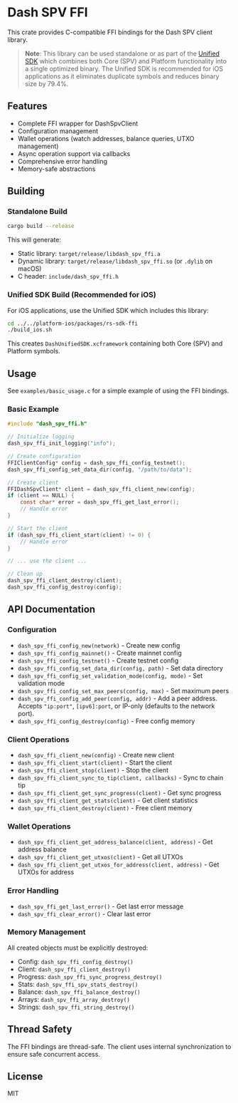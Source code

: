 # Dash SPV FFI

This crate provides C-compatible FFI bindings for the Dash SPV client library.

> **Note**: This library can be used standalone or as part of the [Unified SDK](../../platform-ios/packages/rs-sdk-ffi/UNIFIED_SDK_ARCHITECTURE.md) which combines both Core (SPV) and Platform functionality into a single optimized binary. The Unified SDK is recommended for iOS applications as it eliminates duplicate symbols and reduces binary size by 79.4%.

## Features

- Complete FFI wrapper for DashSpvClient
- Configuration management
- Wallet operations (watch addresses, balance queries, UTXO management)
- Async operation support via callbacks
- Comprehensive error handling
- Memory-safe abstractions

## Building

### Standalone Build

```bash
cargo build --release
```

This will generate:
- Static library: `target/release/libdash_spv_ffi.a`
- Dynamic library: `target/release/libdash_spv_ffi.so` (or `.dylib` on macOS)
- C header: `include/dash_spv_ffi.h`

### Unified SDK Build (Recommended for iOS)

For iOS applications, use the Unified SDK which includes this library:

```bash
cd ../../platform-ios/packages/rs-sdk-ffi
./build_ios.sh
```

This creates `DashUnifiedSDK.xcframework` containing both Core (SPV) and Platform symbols.

## Usage

See `examples/basic_usage.c` for a simple example of using the FFI bindings.

### Basic Example

```c
#include "dash_spv_ffi.h"

// Initialize logging
dash_spv_ffi_init_logging("info");

// Create configuration
FFIClientConfig* config = dash_spv_ffi_config_testnet();
dash_spv_ffi_config_set_data_dir(config, "/path/to/data");

// Create client
FFIDashSpvClient* client = dash_spv_ffi_client_new(config);
if (client == NULL) {
    const char* error = dash_spv_ffi_get_last_error();
    // Handle error
}

// Start the client
if (dash_spv_ffi_client_start(client) != 0) {
    // Handle error
}

// ... use the client ...

// Clean up
dash_spv_ffi_client_destroy(client);
dash_spv_ffi_config_destroy(config);
```

## API Documentation

### Configuration

- `dash_spv_ffi_config_new(network)` - Create new config
- `dash_spv_ffi_config_mainnet()` - Create mainnet config
- `dash_spv_ffi_config_testnet()` - Create testnet config
- `dash_spv_ffi_config_set_data_dir(config, path)` - Set data directory
- `dash_spv_ffi_config_set_validation_mode(config, mode)` - Set validation mode
- `dash_spv_ffi_config_set_max_peers(config, max)` - Set maximum peers
- `dash_spv_ffi_config_add_peer(config, addr)` - Add a peer address. Accepts `"ip:port"`, `[ipv6]:port`, or IP-only (defaults to the network port).
- `dash_spv_ffi_config_destroy(config)` - Free config memory

### Client Operations

- `dash_spv_ffi_client_new(config)` - Create new client
- `dash_spv_ffi_client_start(client)` - Start the client
- `dash_spv_ffi_client_stop(client)` - Stop the client
- `dash_spv_ffi_client_sync_to_tip(client, callbacks)` - Sync to chain tip
- `dash_spv_ffi_client_get_sync_progress(client)` - Get sync progress
- `dash_spv_ffi_client_get_stats(client)` - Get client statistics
- `dash_spv_ffi_client_destroy(client)` - Free client memory

### Wallet Operations

- `dash_spv_ffi_client_get_address_balance(client, address)` - Get address balance
- `dash_spv_ffi_client_get_utxos(client)` - Get all UTXOs
- `dash_spv_ffi_client_get_utxos_for_address(client, address)` - Get UTXOs for address

### Error Handling

- `dash_spv_ffi_get_last_error()` - Get last error message
- `dash_spv_ffi_clear_error()` - Clear last error

### Memory Management

All created objects must be explicitly destroyed:
- Config: `dash_spv_ffi_config_destroy()`
- Client: `dash_spv_ffi_client_destroy()`
- Progress: `dash_spv_ffi_sync_progress_destroy()`
- Stats: `dash_spv_ffi_spv_stats_destroy()`
- Balance: `dash_spv_ffi_balance_destroy()`
- Arrays: `dash_spv_ffi_array_destroy()`
- Strings: `dash_spv_ffi_string_destroy()`

## Thread Safety

The FFI bindings are thread-safe. The client uses internal synchronization to ensure safe concurrent access.

## License

MIT
